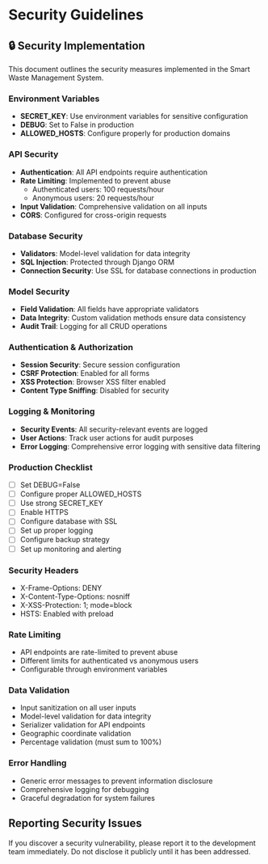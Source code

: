 # Security Guidelines

## 🔒 Security Implementation

This document outlines the security measures implemented in the Smart Waste Management System.

### Environment Variables
- **SECRET_KEY**: Use environment variables for sensitive configuration
- **DEBUG**: Set to False in production
- **ALLOWED_HOSTS**: Configure properly for production domains

### API Security
- **Authentication**: All API endpoints require authentication
- **Rate Limiting**: Implemented to prevent abuse
  - Authenticated users: 100 requests/hour
  - Anonymous users: 20 requests/hour
- **Input Validation**: Comprehensive validation on all inputs
- **CORS**: Configured for cross-origin requests

### Database Security
- **Validators**: Model-level validation for data integrity
- **SQL Injection**: Protected through Django ORM
- **Connection Security**: Use SSL for database connections in production

### Model Security
- **Field Validation**: All fields have appropriate validators
- **Data Integrity**: Custom validation methods ensure data consistency
- **Audit Trail**: Logging for all CRUD operations

### Authentication & Authorization
- **Session Security**: Secure session configuration
- **CSRF Protection**: Enabled for all forms
- **XSS Protection**: Browser XSS filter enabled
- **Content Type Sniffing**: Disabled for security

### Logging & Monitoring
- **Security Events**: All security-relevant events are logged
- **User Actions**: Track user actions for audit purposes
- **Error Logging**: Comprehensive error logging with sensitive data filtering

### Production Checklist
- [ ] Set DEBUG=False
- [ ] Configure proper ALLOWED_HOSTS
- [ ] Use strong SECRET_KEY
- [ ] Enable HTTPS
- [ ] Configure database with SSL
- [ ] Set up proper logging
- [ ] Configure backup strategy
- [ ] Set up monitoring and alerting

### Security Headers
- X-Frame-Options: DENY
- X-Content-Type-Options: nosniff
- X-XSS-Protection: 1; mode=block
- HSTS: Enabled with preload

### Rate Limiting
- API endpoints are rate-limited to prevent abuse
- Different limits for authenticated vs anonymous users
- Configurable through environment variables

### Data Validation
- Input sanitization on all user inputs
- Model-level validation for data integrity
- Serializer validation for API endpoints
- Geographic coordinate validation
- Percentage validation (must sum to 100%)

### Error Handling
- Generic error messages to prevent information disclosure
- Comprehensive logging for debugging
- Graceful degradation for system failures

## Reporting Security Issues

If you discover a security vulnerability, please report it to the development team immediately. Do not disclose it publicly until it has been addressed.

